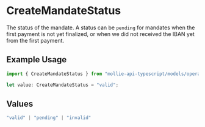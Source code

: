 # CreateMandateStatus

The status of the mandate. A status can be `pending` for mandates when the first payment is not yet finalized, or
when we did not received the IBAN yet from the first payment.

## Example Usage

```typescript
import { CreateMandateStatus } from "mollie-api-typescript/models/operations";

let value: CreateMandateStatus = "valid";
```

## Values

```typescript
"valid" | "pending" | "invalid"
```